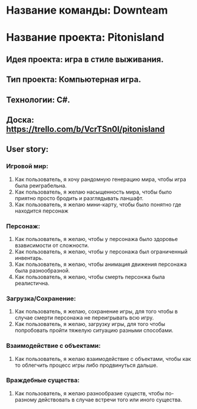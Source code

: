 
# Название команды: Downteam
# Название проекта: Pitonisland
## Идея проекта: игра в стиле выживания.
## Тип проекта: Компьютерная игра.
## Технологии: C#.
## Доска: https://trello.com/b/VcrTSn0I/pitonisland


## User story: 
### Игровой мир:
1.	Как пользователь, я хочу рандомную генерацию мира, чтобы игра была реиграбельна.
2.	Как пользователь, я желаю насыщенность мира, чтобы было приятно просто бродить и разглядывать ланшафт.
3.  Как пользователь, я желаю мини-карту, чтобы было понятно где находится персонаж
### Персонаж:
1.	Как пользователь, я желаю, чтобы у персонажа было здоровье взависимости от сложности.
2.	Как пользователь, я желаю, чтобы у персонажа был ограниченный инвентарь.
3.	Как пользователь, я желаю, чтобы анимация движения персонажа была разнообразной.
4.	Как пользователь, я желаю, чтобы смерть персонжа была реалистична.
### Загрузка/Сохранение:
1.	Как пользователь, я желаю, сохранение игры, для того чтобы в случае смерти персонажа не переигрывать всю игру.
2.	Как пользователь, я желаю, загрузку игры, для того чтобы попробовать пройти тяжелую ситуацию разными способами.
### Взаимодействие с объектами:
1.	Как пользователь, я желаю взаимодействие с объектами, чтобы как то облегчить процесс игры либо продвинуться дальше.
### Враждебные существа:
1.  Как пользователь, я желаю разнообразие существ, чтобы по-разному действовать в случае встречи того или иного существа.
